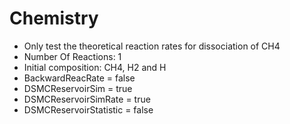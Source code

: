 # Chemistry
* Only test the theoretical reaction rates for dissociation of CH4
* Number Of Reactions: 1
* Initial composition: CH4, H2 and H
* BackwardReacRate       = false
* DSMCReservoirSim       = true
* DSMCReservoirSimRate   = true
* DSMCReservoirStatistic = false
